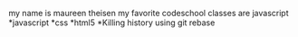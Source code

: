 my name is maureen theisen
my favorite codeschool classes are javascript
*javascript
*css
*html5
*Killing history using git rebase

